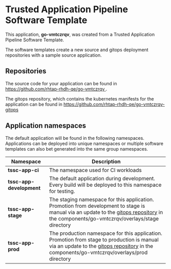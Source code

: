 # Trusted Application Pipeline Software Template

This application, **go-vmtczrqv**, was created from a Trusted Application Pipeline Software Template.

The software templates create a new source and gitops deployment repositories with a sample source application. 

## Repositories

The source code for your application can be found in [https://github.com/rhtap-rhdh-qe/go-vmtczrqv ](https://github.com/rhtap-rhdh-qe/go-vmtczrqv ).
 
The gitops repository, which contains the kubernetes manifests for the application can be found in 
[https://github.com/rhtap-rhdh-qe/go-vmtczrqv-gitops ](https://github.com/rhtap-rhdh-qe/go-vmtczrqv-gitops ) 

## Application namespaces 

The default application will be found in the following namespaces. Applications can be deployed into unique namespaces or multiple software templates can also bet generated into the same group namespaces.  

|  Namespace   |  Description   |  
| -------- | -------- |
| **tssc-app-ci** | The namespace used for CI workloads |
| **tssc-app-development** | The default application during development. Every build will be deployed to this namespace for testing. |
| **tssc-app-stage** | The staging namespace for this application. Promotion from development to stage is manual via an update to the [gitops repository](https://github.com/rhtap-rhdh-qe/go-vmtczrqv-gitops ) in the components/go-vmtczrqv/overlays/stage directory |
| **tssc-app-prod** | The production namespace for this application. Promotion from stage to production is manual via an update to the [gitops repository](https://github.com/rhtap-rhdh-qe/go-vmtczrqv-gitops ) in the components/go-vmtczrqv/overlays/prod directory |